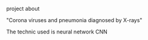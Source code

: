 project about

"Corona viruses and pneumonia diagnosed by X-rays"

 The technic used is neural network CNN

